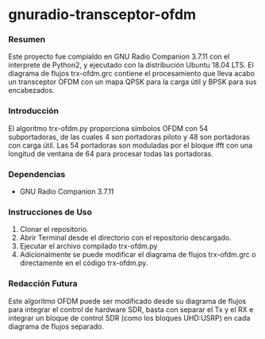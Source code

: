 # gnuradio-transceptor-ofdm

### Resumen
Este proyecto fue compialdo en GNU Radio Companion 3.7.11 con el interprete de Python2, y ejecutado con la distribución Ubuntu 18.04 LTS.
El diagrama de flujos trx-ofdm.grc contiene el procesamiento que lleva acabo un transceptor OFDM con un mapa QPSK para la carga útil y BPSK para sus encabezados.

### Introducción
El algoritmo trx-ofdm.py proporciona símbolos OFDM con 54 subportadoras, de las cuales 4 son portadoras piloto y 48 son portadoras con carga útil. Las 54 portadoras son moduladas por el bloque ifft con una longitud de ventana de 64 para procesar todas las portadoras.

### Dependencias
- GNU Radio Companion 3.7.11

### Instrucciones de Uso
1. Clonar el repositorio.
2. Abrir Terminal desde el directorio con el repositorio descargado.
3. Ejecutar el archivo compilado trx-ofdm.py
4. Adicionalmente se puede modificar el diagrama de flujos trx-ofdm.grc o directamente en el código trx-ofdm.py.

### Redacción Futura
Este algoritmo OFDM puede ser modificado desde su diagrama de flujos para integrar el control de hardware SDR, basta con separar el Tx y el RX e integrar un bloque de control SDR (como los bloques UHD:USRP) en cada diagrama de flujos separado.
